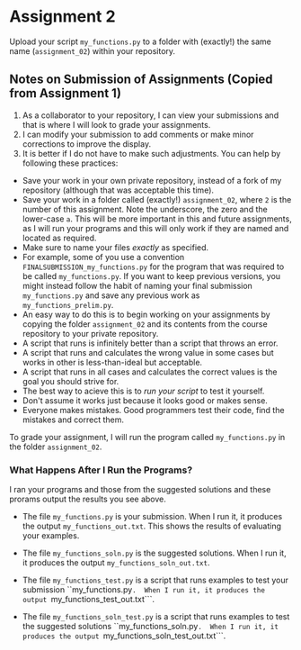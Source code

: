# Assignment 2

Upload your script ```my_functions.py``` to a folder with (exactly!) the same name (```assignment_02```)
within your repository. 



## Notes on Submission of Assignments (Copied from Assignment 1)

1. As a collaborator to your repository, I can view your submissions and that is where I will look to grade your assignments.
1. I can modify your submission to add comments or make minor corrections to improve the display.
1. It is better if I do not have to make such adjustments. 
You can help by following these practices:

- Save your work in your own private repository, instead of a fork of my repository (although that was acceptable this time).
- Save your work in a folder called (exactly!) ```assignment_02```, 
where ```2``` is the number of this assignment. 
Note the underscore, the zero and the lower-case ```a```. 
This will be more important in this and future assignments, as I will run your programs and this will only work if they are named and located as required. 
- Make sure to name your files *exactly* as specified. 
- For example, some of you use a convention ```FINALSUBMISSION_my_functions.py``` for the program that was required to be called ```my_functions.py```. 
If you want to keep previous versions, you might instead follow the habit of naming your final submission ```my_functions.py``` and save any previous work as ```my_functions_prelim.py```.
- An easy way to do this is to begin working on your assignments 
by copying the folder ```assignment_02``` and its contents 
from the course repository to your private repository. 
- A script that runs is infinitely better than a script that throws an error. 
- A script that runs and calculates the wrong value in some cases but works in other is less-than-ideal but acceptable. 
- A script that runs in all cases and calculates the correct values is the goal you should strive for. 
- The best way to acieve this is to *run your script* to test it yourself. 
- Don't assume it works just because it looks good or makes sense. 
- Everyone makes mistakes. Good programmers test their code, find the mistakes and correct them. 

To grade your assignment, I will run the program called
```my_functions.py``` in the folder ```assignment_02```.

### What Happens After I Run the Programs?

I ran your programs and those from the suggested solutions 
and these prorams output the results you see above. 

- The file ```my_functions.py``` is your submission. 
When I run it, it produces the output ```my_functions_out.txt```. 
This shows the results of evaluating your examples. 


- The file ```my_functions_soln.py``` is the suggested solutions. 
When I run it, it produces the output ```my_functions_soln_out.txt```. 



- The file ```my_functions_test.py``` is a script that runs examples 
to test your submission ``my_functions.py```. 
When I run it, it produces the output ```my_functions_test_out.txt```. 



- The file ```my_functions_soln_test.py``` is a script that runs examples 
to test the suggested solutions ``my_functions_soln.py```. 
When I run it, it produces the output ```my_functions_soln_test_out.txt```. 

